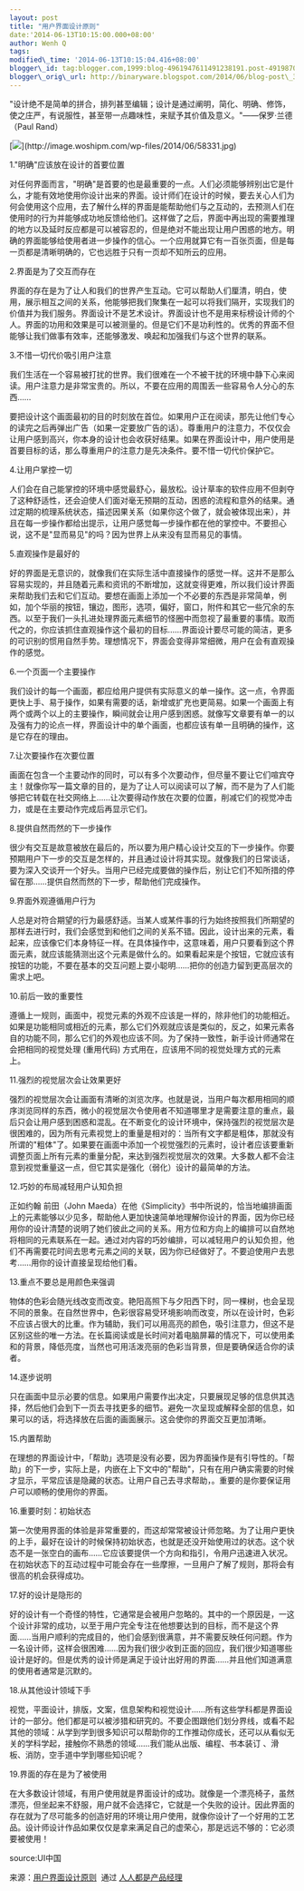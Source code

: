 ```yaml
--- 
layout: post 
title: "用户界面设计原则" 
date:'2014-06-13T10:15:00.000+08:00' 
author: Wenh Q
tags:
modified\_time: '2014-06-13T10:15:04.416+08:00' 
blogger\_id: tag:blogger.com,1999:blog-4961947611491238191.post-4919870878417025770
blogger\_orig\_url: http://binaryware.blogspot.com/2014/06/blog-post\_3313.html
---
```

"设计绝不是简单的拼合，排列甚至编辑；设计是通过阐明，简化、明确、修饰，使之庄严，有说服性，甚至带一点趣味性，来赋予其价值及意义。"——保罗·兰德（Paul
Rand）



[![](https://images-blogger-opensocial.googleusercontent.com/gadgets/proxy?url=http%3A%2F%2Fimage.woshipm.com%2Fwp-files%2F2014%2F06%2F58331.jpg&container=blogger&gadget=a&rewriteMime=image%2F*)](http://image.woshipm.com/wp-files/2014/06/58331.jpg)



1."明确"应该放在设计的首要位置



对任何界面而言，"明确"是首要的也是最重要的一点。人们必须能够辨别出它是什么，才能有效地使用你设计出来的界面。设计师们在设计的时候，要去关心人们为何会使用这个应用，去了解什么样的界面是能帮助他们与之互动的，去预测人们在使用时的行为并能够成功地反馈给他们。这样做了之后，界面中再出现的需要推理的地方以及延时反应都是可以被容忍的，但是绝对不能出现让用户困惑的地方。明确的界面能够给使用者进一步操作的信心。一个应用就算它有一百张页面，但是每一页都是清晰明确的，它也远胜于只有一页却不知所云的应用。







2.界面是为了交互而存在



界面的存在是为了让人和我们的世界产生互动。它可以帮助人们厘清，明白，使用，展示相互之间的关系，他能够把我们聚集在一起可以将我们隔开，实现我们的价值并为我们服务。界面设计不是艺术设计。界面设计也不是用来标榜设计师的个人。界面的功用和效果是可以被测量的。但是它们不是功利性的。优秀的界面不但能够让我们做事有效率，还能够激发、唤起和加强我们与这个世界的联系。







3.不惜一切代价吸引用户注意



我们生活在一个容易被打扰的世界。我们很难在一个不被干扰的环境中静下心来阅读。用户注意力是非常宝贵的。所以，不要在应用的周围丢一些容易令人分心的东西……



要把设计这个画面最初的目的时刻放在首位。如果用户正在阅读，那先让他们专心的读完之后再弹出广告（如果一定要放广告的话）。尊重用户的注意力，不仅仅会让用户感到高兴，你本身的设计也会收获好结果。如果在界面设计中，用户使用是首要目标的话，那么尊重用户的注意力是先决条件。要不惜一切代价保护它。







4.让用户掌控一切



人们会在自己能掌控的环境中感觉最舒心，最放松。设计草率的软件应用不但剥夺了这种舒适性，还会迫使人们面对毫无预期的互动，困惑的流程和意外的结果。通过定期的梳理系统状态，描述因果关系（如果你这个做了，就会被体现出来），并且在每一步操作都给出提示，让用户感觉每一步操作都在他的掌控中。不要担心说，这不是"显而易见"的吗？因为世界上从来没有显而易见的事情。







5.直观操作是最好的



好的界面是无意识的，就像我们在实际生活中直接操作的感觉一样。这并不是那么容易实现的，并且随着元素和资讯的不断增加，这就变得更难，所以我们设计界面来帮助我们去和它们互动。要想在画面上添加一个不必要的东西是非常简单，例如，加个华丽的按钮，镶边，图形，选项，偏好，窗口，附件和其它一些冗余的东西。以至于我们一头扎进处理界面元素细节的怪圈中而忽视了最重要的事情。取而代之的，你应该抓住直观操作这个最初的目标……界面设计要尽可能的简洁，更多的可识别的惯用自然手势。理想情况下，界面会变得非常细微，用户在会有直观操作的感觉。







6.一个页面一个主要操作



我们设计的每一个画面，都应给用户提供有实际意义的单一操作。这一点，令界面更快上手、易于操作，如果有需要的话，新增或扩充也更简易。如果一个画面上有两个或两个以上的主要操作，瞬间就会让用户感到困惑。就像写文章要有单一的以及强有力的论点一样，界面设计中的单个画面，也都应该有单一且明确的操作，这是它存在的理由。







7.让次要操作在次要位置



画面在包含一个主要动作的同时，可以有多个次要动作，但尽量不要让它们喧宾夺主！就像你写一篇文章的目的，是为了让人可以阅读可以了解，而不是为了人们能够把它转载在社交网络上……让次要得动作放在次要的位置，削减它们的视觉冲击力，或是在主要动作完成后再显示它们。







8.提供自然而然的下一步操作



很少有交互是故意被放在最后的，所以要为用户精心设计交互的下一步操作。你要预期用户下一步的交互是怎样的，并且通过设计将其实现。就像我们的日常谈话，要为深入交谈开一个好头。当用户已经完成要做的操作后，别让它们不知所措的停留在那……提供自然而然的下一步，帮助他们完成操作。







9.界面外观遵循用户行为



人总是对符合期望的行为最感舒适。当某人或某件事的行为始终按照我们所期望的那样去进行时，我们会感觉到和他们之间的关系不错。因此，设计出来的元素，看起来，应该像它们本身特征一样。在具体操作中，这意味着，用户只要看到这个界面元素，就应该能猜测出这个元素是做什么的。如果看起来是个按钮，它就应该有按钮的功能，不要在基本的交互问题上耍小聪明……把你的创造力留到更高层次的需求上吧。







10.前后一致的重要性



遵循上一规则，画面中，视觉元素的外观不应该是一样的，除非他们的功能相近。如果是功能相同或相近的元素，那么它们外观就应该是类似的，反之，如果元素各自的功能不同，那么它们的外观也应该不同。为了保持一致性，新手设计师通常在会把相同的视觉处理
(重用代码) 方式用在，应该用不同的视觉处理方式的元素上。







11.强烈的视觉层次会让效果更好



强烈的视觉层次会让画面有清晰的浏览次序。也就是说，当用户每次都用相同的顺序浏览同样的东西，微小的视觉层次令使用者不知道哪里才是需要注意的重点，最后只会让用户感到困惑和混乱。在不断变化的设计环境中，保持强烈的视觉层次是很困难的，因为所有元素视觉上的重量是相对的：当所有文字都是粗体，那就没有所谓的"粗体"了。如果要在画面中添加一个视觉强烈的元素时，设计者应该要重新调整页面上所有元素的重量分配，来达到强烈视觉层次的效果。大多数人都不会注意到视觉重量这一点，但它其实是强化（弱化）设计的最简单的方法。







12.巧妙的布局减轻用户认知负担



正如约翰 前田（John
Maeda）在他《Simplicity》书中所说的，恰当地编排画面上的元素能够以少见多，帮助他人更加快速简单地理解你设计的界面，因为你已经用你的设计清楚的说明了她们彼此之间的关系。用方位和方向上的编排可以自然地将相同的元素联系在一起。通过对内容的巧妙编排，可以减轻用户的认知负担，他们不再需要花时间去思考元素之间的关联，因为你已经做好了。不要迫使用户去思考……用你的设计直接呈现给他们看。







13.重点不要总是用颜色来强调



物体的色彩会随光线改变而改变。艳阳高照下与夕阳西下时，同一棵树，也会呈现不同的景象。在自然世界中，色彩很容易受环境影响而改变，所以在设计时，色彩不应该占很大的比重。作为辅助，我们可以用高亮的颜色，吸引注意力，但这不是区别这些的唯一方法。在长篇阅读或是长时间对着电脑屏幕的情况下，可以使用柔和的背景，降低亮度，当然也可用活泼亮丽的色彩当背景，但是要确保适合你的读者。







14.逐步说明



只在画面中显示必要的信息。如果用户需要作出决定，只要展现足够的信息供其选择，然后他们会到下一页去寻找更多的细节。避免一次呈现或解释全部的信息，如果可以的话，将选择放在后面的画面展示。这会使你的界面交互更加清晰。







15.内置帮助



在理想的界面设计中，「帮助」选项是没有必要，因为界面操作是有引导性的。「帮助」的下一步，实际上是，内嵌在上下文中的"帮助"，只有在用户确实需要的时候才显示，平常应该是隐藏的状态。让用户自己去寻求帮助，。重要的是你要保证用户可以顺畅的使用你的界面。







16.重要时刻：初始状态



第一次使用界面的体验是非常重要的，而这却常常被设计师忽略。为了让用户更快的上手，最好在设计的时候保持初始状态，也就是还没开始使用过的状态。这个状态不是一张空白的画布……它应该要提供一个方向和指引，令用户迅速进入状况。在初始状态下的互动过程中可能会存在一些摩擦，一旦用户了解了规则，那将会有很高的机会获得成功。







17.好的设计是隐形的



好的设计有一个奇怪的特性，它通常是会被用户忽略的。其中的一个原因是，一这个设计非常的成功，以至于用户完全专注在他想要达到的目标，而不是这个界面……当用户顺利的完成目的，他们会感到很满意，并不需要反映任何问题。作为一名设计师，这样会很困难……因为我们很少收到正面的回应，我们很少知道哪些设计是好的。但是优秀的设计师是满足于设计出好用的界面……并且他们知道满意的使用者通常是沉默的。







18.从其他设计领域下手



视觉，平面设计，排版，文案，信息架构和视觉设计……所有这些学科都是界面设计的一部分。他们都是可以被涉猎和研究的。不要企图跟他们划分界线，或看不起其他的领域：从学到学到很多知识可以帮助你的工作推动你成长，还可以从看似无关的学科学起，接触你不熟悉的领域……我们能从出版、编程、书本装订
、滑板、消防，空手道中学到哪些知识呢？







19.界面的存在是为了被使用



在大多数设计领域，有用户使用就是界面设计的成功。就像是一个漂亮椅子，虽然漂亮，但坐起来不舒服，用户就不会选择它，它就是一个失败的设计。因此界面的存在就为了尽可能多的创造好用的环境让用户使用，就像你设计了一个好用的工艺品。设计师设计作品如果仅仅是拿来满足自己的虚荣心，那是远远不够的：它必须要被使用！



source:UI中国
<div>




</div>

<div>

来源：[用户界面设计原则](http://www.woshipm.com/ucd/88650.html)  通过 [人人都是产品经理](http://www.woshipm.com/)

</div>
